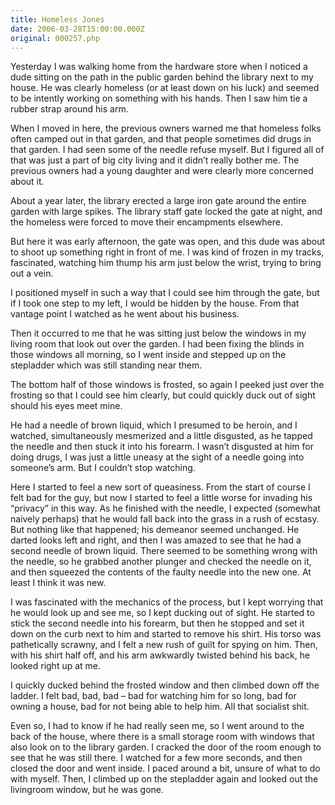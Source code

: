 ```yaml
---
title: Homeless Jones
date: 2006-03-28T15:00:00.000Z
original: 000257.php
---
```


Yesterday I was walking home from the hardware store when I noticed a dude sitting on the path in the public garden behind the library next to my house. He was clearly homeless (or at least down on his luck) and seemed to be intently working on something with his hands. Then I saw him tie a rubber strap around his arm.

When I moved in here, the previous owners warned me that homeless folks often camped out in that garden, and that people sometimes did drugs in that garden. I had seen some of the needle refuse myself. But I figured all of that was just a part of big city living and it didn’t really bother me. The previous owners had a young daughter and were clearly more concerned about it.

About a year later, the library erected a large iron gate around the entire garden with large spikes. The library staff gate locked the gate at night, and the homeless were forced to move their encampments elsewhere.

But here it was early afternoon, the gate was open, and this dude was about to shoot up something right in front of me. I was kind of frozen in my tracks, fascinated, watching him thump his arm just below the wrist, trying to bring out a vein.

I positioned myself in such a way that I could see him through the gate, but if I took one step to my left, I would be hidden by the house. From that vantage point I watched as he went about his business.

Then it occurred to me that he was sitting just below the windows in my living room that look out over the garden. I had been fixing the blinds in those windows all morning, so I went inside and stepped up on the stepladder which was still standing near them.

The bottom half of those windows is frosted, so again I peeked just over the frosting so that I could see him clearly, but could quickly duck out of sight should his eyes meet mine.

He had a needle of brown liquid, which I presumed to be heroin, and I watched, simultaneously mesmerized and a little disgusted, as he tapped the needle and then stuck it into his forearm. I wasn’t disgusted at him for doing drugs, I was just a little uneasy at the sight of a needle going into someone’s arm. But I couldn’t stop watching.

Here I started to feel a new sort of queasiness. From the start of course I felt bad for the guy, but now I started to feel a little worse for invading his “privacy” in this way. As he finished with the needle, I expected (somewhat naively perhaps) that he would fall back into the grass in a rush of ecstasy. But nothing like that happened; his demeanor seemed unchanged. He darted looks left and right, and then I was amazed to see that he had a second needle of brown liquid. There seemed to be something wrong with the needle, so he grabbed another plunger and checked the needle on it, and then squeezed the contents of the faulty needle into the new one. At least I think it was new.

I was fascinated with the mechanics of the process, but I kept worrying that he would look up and see me, so I kept ducking out of sight. He started to stick the second needle into his forearm, but then he stopped and set it down on the curb next to him and started to remove his shirt. His torso was pathetically scrawny, and I felt a new rush of guilt for spying on him. Then, with his shirt half off, and his arm awkwardly twisted behind his back, he looked right up at me.

I quickly ducked behind the frosted window and then climbed down off the ladder. I felt bad, bad, bad – bad for watching him for so long, bad for owning a house, bad for not being able to help him. All that socialist shit.

Even so, I had to know if he had really seen me, so I went around to the back of the house, where there is a small storage room with windows that also look on to the library garden. I cracked the door of the room enough to see that he was still there. I watched for a few more seconds, and then closed the door and went inside. I paced around a bit, unsure of what to do with myself. Then, I climbed up on the stepladder again and looked out the livingroom window, but he was gone.
